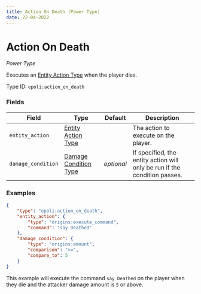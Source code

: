 ```yaml
---
title: Action On Death (Power Type)
date: 22-04-2022
---
```

# Action On Death
_Power Type_

Executes an [Entity Action Type](https://origins.readthedocs.io/en/latest/types/entity_action_types/) when the player dies.

Type ID: `epoli:action_on_death`


### Fields
Field  | Type | Default | Description
-------|------|---------|-------------
`entity_action` | [Entity Action Type](https://origins.readthedocs.io/en/latest/types/entity_action_types/) | | The action to execute on the player.
`damage_condition` | [Damage Condition Type](https://origins.readthedocs.io/en/latest/types/damage_condition_types/) | _optional_ | If specified, the entity action will only be run if the condition passes.


### Examples

```json
{
	"type": "epoli:action_on_death",
	"entity_action": {
		"type": "origins:execute_command",
		"command": "say Deathed"
	},
	"damage_condition": {
		"type": "origins:amount",
		"comparison": ">=",
		"compare_to": 5
	}
}
```
This example will execute the command `say Deathed` on the player when they die and the attacker damage amount is `5` or above.
